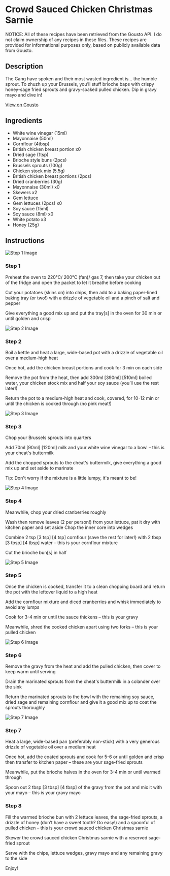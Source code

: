 # Crowd Sauced Chicken Christmas Sarnie

NOTICE: All of these recipes have been retrieved from the Gousto API. I do not claim ownership of any recipes in these files. These recipes are provided for informational purposes only, based on publicly available data from Gousto.

## Description

The Gang have spoken and their most wasted ingredient is… the humble sprout. To zhuzh up your Brussels, you’ll stuff brioche baps with crispy honey-sage fried sprouts and gravy-soaked pulled chicken. Dip in gravy mayo and dive in!

[View on Gousto](https://www.gousto.co.uk/recipes/cookbook/crowd-sauced-chicken-christmas-sarnie)

## Ingredients

- White wine vinegar (15ml)
- Mayonnaise (50ml)
- Cornflour (4tbsp)
- British chicken breast portion x0
- Dried sage (1tsp)
- Brioche style buns (2pcs)
- Brussels sprouts (100g)
- Chicken stock mix (5.5g)
- British chicken breast portions (2pcs)
- Dried cranberries (30g)
- Mayonnaise (30ml) x0
- Skewers x2
- Gem lettuce
- Gem lettuces (2pcs) x0
- Soy sauce (15ml)
- Soy sauce (8ml) x0
- White potato x3
- Honey (25g)

## Instructions

![Step 1 Image](https://production-media.gousto.co.uk/cms/recipe-step-image/step-1-copy-1637746289879-x200.jpg)

### Step 1

Preheat the oven to 220°C/ 200°C (fan)/ gas 7, then take your chicken out of the fridge and open the packet to let it breathe before cooking

Cut your potatoes (skins on) into chips, then add to a baking paper-lined baking tray (or two!) with a drizzle of vegetable oil and a pinch of salt and pepper

Give everything a good mix up and put the tray[s] in the oven for 30 min or until golden and crisp

![Step 2 Image](https://production-media.gousto.co.uk/cms/recipe-step-image/step-2-1-1637746297339-x200.jpg)

### Step 2

Boil a kettle and heat a large, wide-based pot with a drizzle of vegetable oil over a medium-high heat

Once hot, add the chicken breast portions and cook for 3 min on each side

Remove the pot from the heat, then add 300ml <span class="text-purple">[390ml]</span> <span class="text-danger">[510ml]</span> boiled water, your chicken stock mix and half your soy sauce (you’ll use the rest later!)

Return the pot to a medium-high heat and cook, covered, for 10-12 min or until the chicken is cooked through (no pink meat!)

![Step 3 Image](https://production-media.gousto.co.uk/cms/recipe-step-image/step-3-copy-1637746308293-x200.jpg)

### Step 3

Chop your Brussels sprouts into quarters

Add 70ml <span class="text-purple">[90ml]</span> <span class="text-danger">[120ml]</span> milk and your white wine vinegar to a bowl – this is your cheat's buttermilk

Add the chopped sprouts to the cheat's buttermilk, give everything a good mix up and set aside to marinate

Tip: Don't worry if the mixture is a little lumpy, it's meant to be!

![Step 4 Image](https://production-media.gousto.co.uk/cms/recipe-step-image/step-4-copy-1637746319094-x200.jpg)

### Step 4

Meanwhile, chop your dried cranberries roughly

Wash then remove leaves (2 per person!) from your lettuce, pat it dry with kitchen paper and set aside Chop the inner core into wedges

Combine 2 tsp <span class="text-purple">[3 tsp]</span> <span class="text-danger">[4 tsp]</span> cornflour (save the rest for later!) with 2 tbsp <span class="text-purple">[3 tbsp] </span><span class="text-danger">[4 tbsp]</span> water – this is your cornflour mixture

Cut the brioche bun[s] in half

![Step 5 Image](https://production-media.gousto.co.uk/cms/recipe-step-image/step-5-copy-1637746330749-x200.jpg)

### Step 5

Once the chicken is cooked, transfer it to a clean chopping board and return the pot with the leftover liquid to a high heat

Add the cornflour mixture and diced cranberries and whisk immediately to avoid any lumps

Cook for 3-4 min or until the sauce thickens – this is your gravy

Meanwhile, shred the cooked chicken apart using two forks – this is your pulled chicken

![Step 6 Image](https://production-media.gousto.co.uk/cms/recipe-step-image/step-6-copy-1637746341494-x200.jpg)

### Step 6

Remove the gravy from the heat and add the pulled chicken, then cover to keep warm until serving

Drain the marinated sprouts from the cheat's buttermilk in a colander over the sink

Return the marinated sprouts to the bowl with the remaining soy sauce, dried sage and remaining cornflour and give it a good mix up to coat the sprouts thoroughly

![Step 7 Image](https://production-media.gousto.co.uk/cms/recipe-step-image/step-7-copy-1637746361855-x200.jpg)

### Step 7

Heat a large, wide-based pan (preferably non-stick) with a very generous drizzle of vegetable oil over a medium heat

Once hot, add the coated sprouts and cook for 5-6 or until golden and crisp then transfer to kitchen paper – these are your sage-fried sprouts

Meanwhile, put the brioche halves in the oven for 3-4 min or until warmed through

Spoon out 2 tbsp <span class="text-purple">[3 tbsp]</span><span class="text-danger"> [4 tbsp]</span> of the gravy from the pot and mix it with your mayo – this is your gravy mayo

### Step 8

Fill the warmed brioche bun with 2 lettuce leaves, the sage-fried sprouts, a drizzle of honey (don’t have a sweet tooth? Go easy!) and a spoonful of pulled chicken – this is your crowd sauced chicken Christmas sarnie

Skewer the crowd sauced chicken Christmas sarnie with a reserved sage-fried sprout

Serve with the chips, lettuce wedges, gravy mayo and any remaining gravy to the side

Enjoy!


